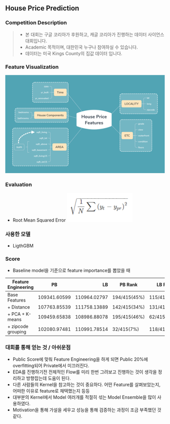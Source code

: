 ## House Price Prediction

### Competition Description
> - 본 대회는 구글 코리아가 후원하고, 캐글 코리아가 진행하는 데이터 사이언스 대회입니다. 
> - Academic 목적이며, 대한민국 누구나 참여하실 수 있습니다.
> - 데이터는 미국 Kings County의 집값 데이터 입니다.

### Feature Visualization
![Competition Image](https://github.com/Junhojuno/everyday-kaggle/blob/master/houseprice_prediction/House_Price_Features.png?raw=true)

### Evaluation
- Root Mean Squared Error
![RMSE](https://github.com/Junhojuno/everyday-kaggle/blob/master/houseprice_prediction/rmse.PNG?raw=true)

### 사용한 모델
- LigthGBM

### Score
- Baseline model을 기준으로 feature importance를 뽑았을 때

| Feature Engineering | PB | LB | PB Rank | LB Rank |
| ------------- |:-------------:| -----:| ---- | ---- |
| Base Features | 109341.60599 | 110964.02797 | 194/415(45%) | 115/415(27%) |
| + Distance | 107763.85539 | 111758.13889 | 142/415(34%) | 131/415(31%) |
| + PCA + K-means | 109459.65838 | 108986.88078 | 195/415(46%) | 62/415(15%) |
| + zipcode grouping | 102080.97481 | 110991.78514 | 32/415(7%) | 118/415(28%) |

### 대회를 통해 얻는 것 / 아쉬운점
- Public Score에 맞춰 Feature Engineering을 하게 되면 Public 20%에 overfitting되어 Private에서 미끄러진다.
- EDA를 진행하기전 전체적인 Flow를 미리 한번 그려보고 진행하는 것이 생각을 정리하고 방향잡는데 도움이 된다.
- 다른 사람들의 Kernel을 참고하는 것이 중요하다. 어떤 Feature를 살펴보았는지, 어떠한 이유로 feature로 채택했는지 등등
- 대부분의 Kernel에서 Model 여러개를 적절히 섞는 Model Ensemble을 많이 사용하였다. 
- Motivation을 통해 가설을 세우고 성능을 통해 검증하는 과정이 조금 부족했던 것 같다.
